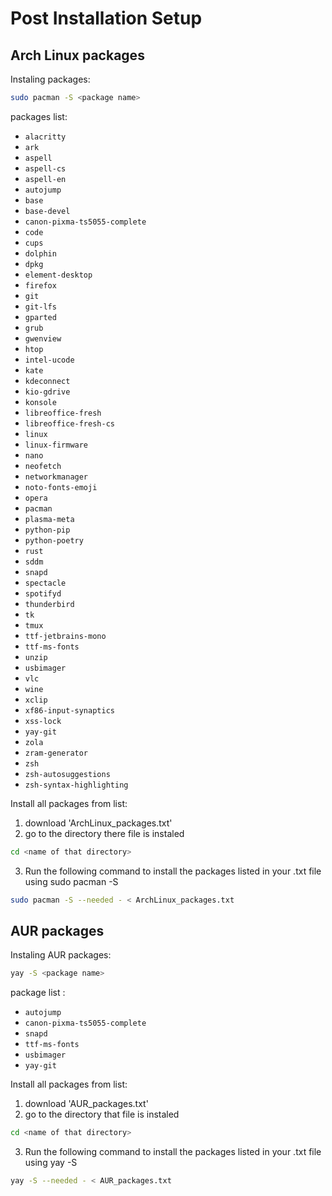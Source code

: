 Post Installation Setup
=======================

Arch Linux packages
---------------
Instaling packages:
```bash
sudo pacman -S <package name>
```
packages list:
- `alacritty`
- `ark`
- `aspell`
- `aspell-cs`
- `aspell-en`
- `autojump`
- `base`
- `base-devel`
- `canon-pixma-ts5055-complete`
- `code`
- `cups`
- `dolphin`
- `dpkg`
- `element-desktop`
- `firefox`
- `git`
- `git-lfs`
- `gparted`
- `grub`
- `gwenview`
- `htop`
- `intel-ucode`
- `kate`
- `kdeconnect`
- `kio-gdrive`
- `konsole`
- `libreoffice-fresh`
- `libreoffice-fresh-cs`
- `linux`
- `linux-firmware`
- `nano`
- `neofetch`
- `networkmanager`
- `noto-fonts-emoji`
- `opera`
- `pacman`
- `plasma-meta`
- `python-pip`
- `python-poetry`
- `rust`
- `sddm`
- `snapd`
- `spectacle`
- `spotifyd`
- `thunderbird`
- `tk`
- `tmux`
- `ttf-jetbrains-mono`
- `ttf-ms-fonts`
- `unzip`
- `usbimager`
- `vlc`
- `wine`
- `xclip`
- `xf86-input-synaptics`
- `xss-lock`
- `yay-git`
- `zola`
- `zram-generator`
- `zsh`
- `zsh-autosuggestions`
- `zsh-syntax-highlighting`

Install all packages from list:
1. download 'ArchLinux_packages.txt'
2. go to the directory there file is instaled
```bash
cd <name of that directory>
```
3. Run the following command to install the packages listed in your .txt file using sudo pacman -S

```bash
sudo pacman -S --needed - < ArchLinux_packages.txt
```


AUR packages
---------------
Instaling AUR packages:
```bash
yay -S <package name>
```
package list :
- `autojump`
- `canon-pixma-ts5055-complete`
- `snapd`
- `ttf-ms-fonts`
- `usbimager`
- `yay-git`

Install all packages from list:
1. download 'AUR_packages.txt'
2. go to the directory that file is instaled
```bash
cd <name of that directory>
```
3. Run the following command to install the packages listed in your .txt file using yay -S

```bash
yay -S --needed - < AUR_packages.txt
```
